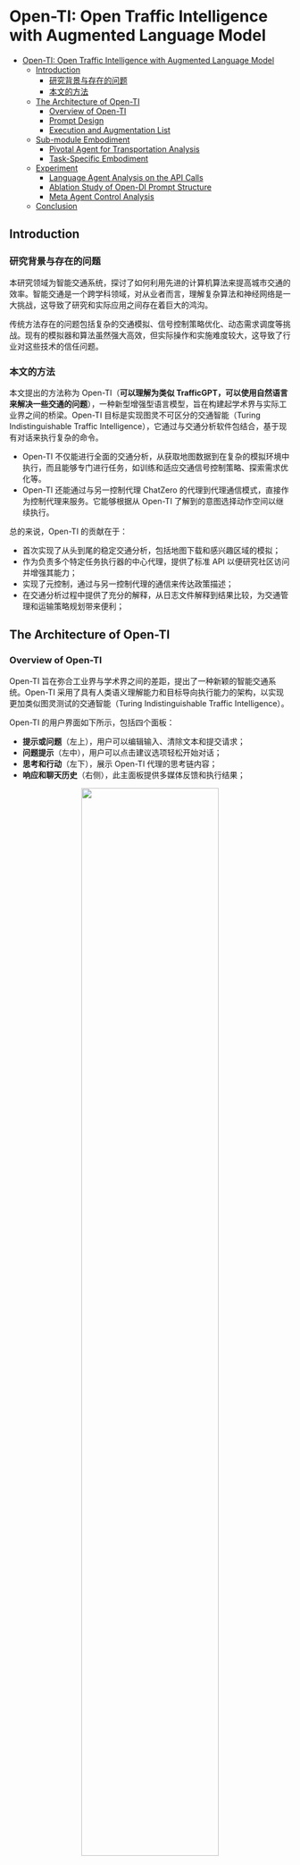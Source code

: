 <!--
 * @Author: WANG Maonan
 * @Date: 2024-01-04 17:42:50
 * @Description: 
 * @LastEditTime: 2024-01-04 22:38:11
-->
# Open-TI: Open Traffic Intelligence with Augmented Language Model

- [Open-TI: Open Traffic Intelligence with Augmented Language Model](#open-ti-open-traffic-intelligence-with-augmented-language-model)
  - [Introduction](#introduction)
    - [研究背景与存在的问题](#研究背景与存在的问题)
    - [本文的方法](#本文的方法)
  - [The Architecture of Open-TI](#the-architecture-of-open-ti)
    - [Overview of Open-TI](#overview-of-open-ti)
    - [Prompt Design](#prompt-design)
    - [Execution and Augmentation List](#execution-and-augmentation-list)
  - [Sub-module Embodiment](#sub-module-embodiment)
    - [Pivotal Agent for Transportation Analysis](#pivotal-agent-for-transportation-analysis)
    - [Task-Specific Embodiment](#task-specific-embodiment)
  - [Experiment](#experiment)
    - [Language Agent Analysis on the API Calls](#language-agent-analysis-on-the-api-calls)
    - [Ablation Study of Open-DI Prompt Structure](#ablation-study-of-open-di-prompt-structure)
    - [Meta Agent Control Analysis](#meta-agent-control-analysis)
  - [Conclusion](#conclusion)


## Introduction

### 研究背景与存在的问题

本研究领域为智能交通系统，探讨了如何利用先进的计算机算法来提高城市交通的效率。智能交通是一个跨学科领域，对从业者而言，理解复杂算法和神经网络是一大挑战，这导致了研究和实际应用之间存在着巨大的鸿沟。

传统方法存在的问题包括复杂的交通模拟、信号控制策略优化、动态需求调度等挑战。现有的模拟器和算法虽然强大高效，但实际操作和实施难度较大，这导致了行业对这些技术的信任问题。

### 本文的方法

本文提出的方法称为 Open-TI（**可以理解为类似 TrafficGPT，可以使用自然语言来解决一些交通的问题**），一种新型增强型语言模型，旨在构建起学术界与实际工业界之间的桥梁。Open-TI 目标是实现图灵不可区分的交通智能（Turing Indistinguishable Traffic Intelligence），它通过与交通分析软件包结合，基于现有对话来执行复杂的命令。
- Open-TI 不仅能进行全面的交通分析，从获取地图数据到在复杂的模拟环境中执行，而且能够专门进行任务，如训练和适应交通信号控制策略、探索需求优化等。
- Open-TI 还能通过与另一控制代理 ChatZero 的代理到代理通信模式，直接作为控制代理来服务。它能够根据从 Open-TI 了解到的意图选择动作空间以继续执行。

总的来说，Open-TI 的贡献在于：
- 首次实现了从头到尾的稳定交通分析，包括地图下载和感兴趣区域的模拟；
- 作为负责多个特定任务执行器的中心代理，提供了标准 API 以便研究社区访问并增强其能力；
- 实现了元控制，通过与另一控制代理的通信来传达政策描述；
- 在交通分析过程中提供了充分的解释，从日志文件解释到结果比较，为交通管理和运输策略规划带来便利；

## The Architecture of Open-TI

### Overview of Open-TI

Open-TI 旨在弥合工业界与学术界之间的差距，提出了一种新颖的智能交通系统。Open-TI 采用了具有人类语义理解能力和目标导向执行能力的架构，以实现更加类似图灵测试的交通智能（Turing Indistinguishable Traffic Intelligence）。

Open-TI 的用户界面如下所示，包括四个面板：
- **提示或问题**（左上），用户可以编辑输入、清除文本和提交请求；
- **问题提示**（左中），用户可以点击建议选项轻松开始对话；
- **思考和行动**（左下），展示 Open-TI 代理的思考链内容；
- **响应和聊天历史**（右侧），此主面板提供多媒体反馈和执行结果；

<div align=center>
    <img width="70%" src="./figures/Da_2023_Open-TI/openti_interface.jpg">
</div>

Open-TI 的核心结构由三个模块组成，整体的结构图如下所示：
- **分析与模拟（Analysis and Simulation）**：用户可以从头开始进行交通分析和模拟，通过 DTALite 或 SUMO 等工具进行特定区域的交通模拟；
- **特定任务的体现（Task Specific Embodiment）**：支持通过模糊和高级语言解释来执行多任务，大大降低了实验探索的专业背景要求；
- **零控制（Zero Control）**：利用当前大型语言模型（LLMs）的出色理解能力，直接作为控制代理进行元控制；

<div align=center>
    <img width="70%" src="./figures/Da_2023_Open-TI/openti_overview.jpg">
</div>

Open-TI 的设计框架包括两个组件，如下图所示：

- **交通 LLMs**：用户需求从对话中检测到后，将传递给交通 LLMs 组件，该组件使用语言代理从对话中提取准确的意图和有用信息
- **增强（Augmentations）**：将提取的意图与增强池（augmentation pool）中的工具进行匹配。如果找到可能的解决方案，代理将执行提取的信息并生成多媒体数据形式的输出。

<div align=center>
    <img width="80%" src="./figures/Da_2023_Open-TI/design_framework.jpg">
</div>

### Prompt Design

为了提高操作的组织性，Open-TI 利用了 LLM 的理解能力，并通过提示工程调整了其行为。提示设计包括五个方面：**描述（Description）**、**例子（Example）**、**输出限制（Output Restriction）**、**强调（Emphasis）**和**反思（Reflection）**。

下图是工具 `queryAreaRange` 的例子，包含了**描述（Description）**、**例子（Example）**、**输出限制（Output Restriction）**、**强调（Emphasis）**和**反思（Reflection）**。

<div align=center>
    <img width="80%" src="./figures/Da_2023_Open-TI/prompt_design.jpg">
</div>

### Execution and Augmentation List

在执行过程中，Open-TI通过增强工具列表来帮助用户满足各种需求。这些工具包括地图信息获取、地图显示、模拟执行等。下面是包含的工具的列表：

<div align=center>
    <img width="70%" src="./figures/Da_2023_Open-TI/augmented_tools.jpg">
</div>


最后，Open-TI 提供了标准执行的 API 内容和增强类的结构。为了扩展增强的范围并增加附加能力，关键是确保主要代理了解特定附加工具的功能，以便在用户提出要求时，主要代理可以选择最合适的方法。此外，体现程序应该准确有效地运行，以便在主要代理启动过程时能够得到预期结果。

## Sub-module Embodiment

这一节主要介绍了 Open-TI 模型的三个不同模块，这些模块共同实现了模型的优越性能。该节通过示例和图解来详细解释了每个模块。

### Pivotal Agent for Transportation Analysis

这部分描述了一个关键的操作代理（Pivotal Agent），该代理通过增强的工具和无缝连接实现了从头开始的分析。这些工具和包括 osm2gmns、grid2demand、DLSim-MRM 和 Libsignal 在内的包在表格中列出，并配有对应的版本信息。

用户可以通过与 Open-TI 的交互来查询地理信息、地图可视化、筛选感兴趣的车道类型，并使用地图进行自动交通模拟（SUMO）。下图展示了一个交互示例，通过用户消息和 Open-TI 响应的系列互动展示了查询和可视化的过程。

<div align=center>
    <img width="70%" src="./figures/Da_2023_Open-TI/pivotal_agent_example.jpg">
</div>


### Task-Specific Embodiment

这部分讨论了 Open-TI 在交通领域更通用研究任务的具体实现，包括交通信号控制（TSC）、交通流预测、交通起点-终点（O-D）需求优化等。Open-TI 的架构结构化良好，支持社区的扩展性。文中介绍了通过三个任务示例来展示 Open-TI 的实现。相当于使用 Open-TI 来解决三个交通的问题。

- **Traffic O-D Demand Optimization Task**：目标是设计一个算法并学习一个模型，以便在给定部分观测数据的情况下输出准确的 O-D 矩阵。例如在美国亚利桑那州塞多纳的一个案例中，用户可以指定观测数据源、交通模拟设置，并选择要实验的优化技术。给定的数据是一个环岛特定观测点的 16 小时计数数据，研究者要求代理使用遗传算法进行优化并提供结果。
- **Traffic Signal Control Task**：展示了如何将 Libsignal 集成到系统中，用于实现跨模拟器的交通信号控制。该系统覆盖了多数基线方法，包括基于规则的方法（固定时间和自组织交通灯 - SOTL）和基于强化学习的方法。在附录中提供了进一步的交互案例。
- **Agent Meta Control**：介绍了一个元控制任务，其中一个关键代理（Pivotal Agent）负责理解人类对交通政策的描述性意图，执行代理（Excution Agent）将指令作为指令处理和消化，然后连接到交通实际控制，以提供自我解释的动作执行控制。完整的流程如下所示：

<div align=center>
    <img width="90%" src="./figures/Da_2023_Open-TI/meta_control.jpg">
</div>


## Experiment

在这一节介绍了广泛的实验来回答三个研究问题：
- RQ1: 提出的方法与其他最先进方法在性能方面的比较如何？
- RQ2: 组件如何影响提出方法的性能？
- RQ3: ChatZero 如何执行元控制？它在不同的 LLM 上的表现如何（Llama7B、Llama13B、GPT3.5 和 GPT4.0）？


### Language Agent Analysis on the API Calls

作者介绍了 Open-TI 与 TrafficGPT 在不同智能交通任务中表现的对比实验结果。实验通过比较错误率来衡量性能，包括「没有 API 调用」、「不匹配」和「错误调用」三种错误类型。实验结果如下所示：

<div align=center>
    <img width="50%" src="./figures/Da_2023_Open-TI/api_calls.jpg">
</div>

实验结果显示 Open-TI 在大多数任务中错误率更低，表现出更稳定的性能。具体来说，在没有 API 调用和不匹配错误率方面，Open-TI 几乎都是 0%，而 TrafficGPT 则有一定的错误率。在「错误调用」方面，Open-TI 也通常比 TrafficGPT 表现得更好。总体而言，Open-TI 的综合错误率为 8.3%，而 TrafficGPT 为 19.2%，显示出 Open-TI 在智能交通任务中具有更高的准确性和可靠性。

### Ablation Study of Open-DI Prompt Structure

文中还包括了对 Open-TI 提示结构的消融研究，该研究通过逐步移除提示组件来分析每个组件对任务功能的影响。实验结果表明，所有组件的移除都会影响系统性能，其中「格式限制」和「示例」对性能影响最大。这表明在执行相关的提示时，应重点关注这两个组件。

### Meta Agent Control Analysis

最后，文中还对 Meta Agent Control 进行了分析，通过设计实验验证了元代理控制的有效性。实验在不同的 LLMs 版本上进行，包括 Llama2-7b、Llama2-13b、ChatGPT (GPT-3.5) 和 GPT-4.0，并使用杭州市的实际道路数据测试了各个版本在不同的交通信号控制任务中的性能。实验结果显示，GPT 4.0 版本的 ChatZero 在吞吐量（TP）和平均旅行时间（ATT）上表现最佳，反映出其在理解政策描述和执行适当控制方面的优越能力。

<div align=center>
    <img width="90%" src="./figures/Da_2023_Open-TI/meta_agent_performance.jpg">
</div>


## Conclusion

在本文中，作者提出了一个名为 Open-TI 的智能交通分析代理，它利用大型语言模型的上下文能力，并将其与交通领域特定工具相结合，不仅能提供问题咨询，还能实际处理原始地图数据，执行模拟，训练交通信号控制策略，以及进行需求优化等。作者还探索了通过一个名为 ChatZero 的代理-代理通信方案进行交通灯的元控制，这可以为自解释控制实践提供洞察。

作者还发现，在连续动作实践中，API不匹配的情况更容易发生，未来的工作需要专注于提高多步动作体现的准确性。作者已经为研究社区提供了代码库和明确的实现结构，以增强和扩展Open-TI的智能。